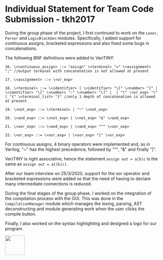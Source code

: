 # Individual Statement for Team Code Submission - tkh2017

During the group phase of the project, I first continued to work on the `Lexer`, `Parser` and `LogicBlockGen` modules. Specifically, I added support for continuous assigns, bracketed expressions and also fixed some bugs in concatenations. 

The following BNF definitions were added to VeriTINY: 

```
16. \<continuous_assign> ::= "assign" \<terminal> "=" \<assignment> ";" //output terminal with concatenation is not allowed at present

17. \<assignment> ::= \<or_exp> 

18. \<terminal> ::= \<identifier> | \<identifier> "\[" \<number> "]" | \<identifier> "\[" \<number> ":" \<number> "\]" |  | "(" \<or_exp> ")" | "{" \<terminal_list> "}" //only 1 depth of concatenation is allowed at present

19. \<not_exp> ::= \<terminal> | "~" \<not_exp> 

20. \<and_exp> ::= \<not_exp> | \<not_exp> "&" \<and_exp>

21. \<xor_exp> ::= \<and_exp> | \<and_exp> "^" \<xor_exp>

22. \<or_exp> ::= \<xor_exp> | \<xor_exp> "|" \<or_exp>
```

For continuous assigns, 4 binary operators were implemented and, as in Verilog, "~" has the highest precedence, followed by "^", "&" and finally "|". 

VeriTINY is right associative, hence the statement `assign out = a|b|c` is the same as `assign out = a|(b|c)`.

After our team interview on 25/3/2020, support for the xor operator and bracketed expressions were added so that the need of having to declare many intermediate connections is reduced.

During the final stages of the group phase, I worked on the integration of the compilation process with the GUI. This was done in the `CompilationManager` module which manages the lexing, parsing, AST deconstructing and module generating work when the user clicks the compile button.  

Finally, I also worked on the syntax highlighting and designed a logo for our program. 

<img src="https://github.com/channen2/Verilog2/blob/master/visual.png" width="64" height="64">

